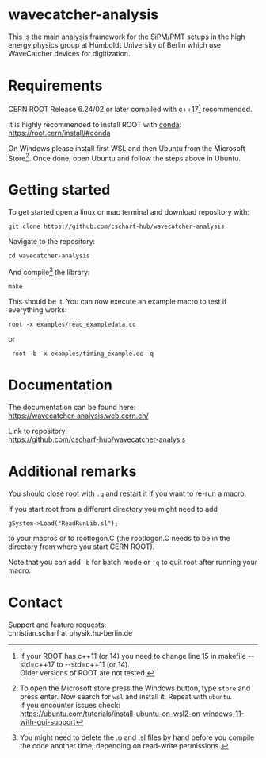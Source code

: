 # wavecatcher-analysis

This is the main analysis framework for the SiPM/PMT setups in the high energy physics group at Humboldt University of Berlin which use WaveCatcher devices for digitization.

# Requirements
CERN ROOT Release 6.24/02 or later compiled with c++17[^1] recommended. 

It is highly recommended to install ROOT with [conda](https://waylonwalker.com/install-miniconda/):  
<https://root.cern/install/#conda>

On Windows please install first WSL and then Ubuntu from the Microsoft Store[^2]. Once done, open Ubuntu and follow the steps above in Ubuntu.   

# Getting started

To get started open a linux or mac terminal and download repository with:
```
git clone https://github.com/cscharf-hub/wavecatcher-analysis
```

Navigate to the repository:
```
cd wavecatcher-analysis
```

And compile[^3] the library: 
```
make
```

This should be it. You can now execute an example macro to test if everything works:
```
root -x examples/read_exampledata.cc
```
or 
```
 root -b -x examples/timing_example.cc -q
```

# Documentation

The documentation can be found here:  
<https://wavecatcher-analysis.web.cern.ch/>

Link to repository:   
<https://github.com/cscharf-hub/wavecatcher-analysis>

# Additional remarks

You should close root with ```.q``` and restart it if you want to re-run a macro. 

If you start root from a different directory you might need to add
```
gSystem->Load("ReadRunLib.sl");
```
to your macros or to rootlogon.C (the rootlogon.C needs to be in the directory from where you start CERN ROOT).

Note that you can add ```-b``` for batch mode or ```-q``` to quit root after running your macro.

# Contact

Support and feature requests:  
christian.scharf at physik.hu-berlin.de


[^1]: If your ROOT has c++11 (or 14) you need to change line 15 in makefile --std=c++17 to --std=c++11 (or 14).  
Older versions of ROOT are not tested.

[^2]: To open the Microsoft store press the Windows button, type ```store``` and press enter. Now search for ```wsl``` and install it. Repeat with ```ubuntu```.   
If you encounter issues check:   
<https://ubuntu.com/tutorials/install-ubuntu-on-wsl2-on-windows-11-with-gui-support>

[^3]: You might need to delete the .o and .sl files by hand before you compile the code another time, depending on read-write permissions.
